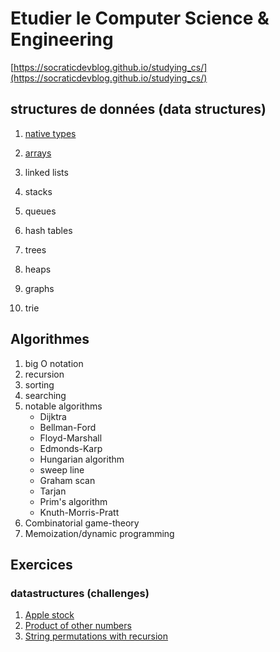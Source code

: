 # Etudier le Computer Science & Engineering  
[https://socraticdevblog.github.io/studying_cs/](https://socraticdevblog.github.io/studying_cs/)

## structures de données (data structures)

1. [native types](datastructures/native_types.md)
2. [arrays](datastructures/arrays.md)  

3. linked lists
4. stacks
5. queues
6. hash tables
7. trees
8. heaps
9. graphs
10. trie

## Algorithmes

1. big O notation
2. recursion
3. sorting
4. searching
5. notable algorithms
    - Dijktra
    - Bellman-Ford
    - Floyd-Marshall
    - Edmonds-Karp
    - Hungarian algorithm
    - sweep line
    - Graham scan
    - Tarjan
    - Prim's algorithm
    - Knuth-Morris-Pratt
6. Combinatorial game-theory
7. Memoization/dynamic programming

## Exercices

### datastructures (challenges)  
1. [Apple stock](datastructures/problems/array_apple_stock.py)  
2. [Product of other numbers](datastructures/problems/array_product_of_numbers.py) 
3. [String permutations with recursion](/datastructures/problems/array_recursion.py) 
